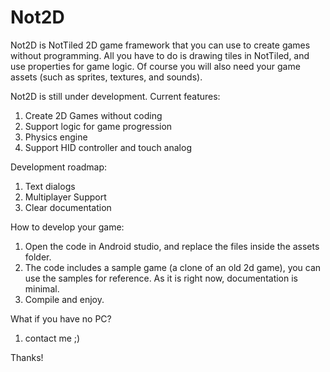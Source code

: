 # Not2D
Not2D is NotTiled 2D game framework that you can use to create games without programming.
All you have to do is drawing tiles in NotTiled, and use properties for game logic.
Of course you will also need your game assets (such as sprites, textures, and sounds).

Not2D is still under development. Current features:
1. Create 2D Games without coding
2. Support logic for game progression
3. Physics engine
4. Support HID controller and touch analog

Development roadmap:
1. Text dialogs
2. Multiplayer Support
3. Clear documentation

How to develop your game:
1. Open the code in Android studio, and replace the files inside the assets folder.
2. The code includes a sample game (a clone of an old 2d game), you can use the samples for reference. As it is right now, documentation is minimal.
3. Compile and enjoy.

What if you have no PC?
1. contact me ;)

Thanks!